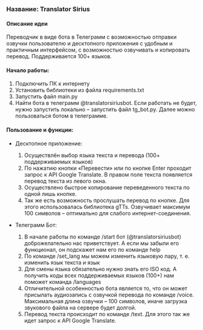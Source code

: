 ### Название: Translator Sirius
#### Описание идеи
Переводчик в виде бота в Телеграмм с возможностью отправки озвучки пользователю и десктопного приложения c удобным и практичным интерфейсом, с возможностью озвучивать и копировать перевод. Поддерживается 100+ языков.

#### Начало работы:
1. Подключить ПК к интернету
2. Установить библиотеки из файла requirements.txt
3. Запустить файл main.py
4. Найти бота в телеграмм @translatorsiriusbot. Если работать не будет, нужно запустить локально – запустить файл tg_bot.py. Далее можно пользоваться ботом в телеграмме.

#### Пользование и функции:
- Десктопное приложение:
    1) Осуществлён выбор языка текста и перевода (100+ поддерживаемых языков)
    2) По нажатию кнопки «Перевести» или по кнопке Enter проходит запрос к API Google Translate. В правом поле текста появляется перевод текста из левого окна.
    3) Осуществлено быстрое копирование переведенного текста по одной лишь кнопке.
    4) Так же есть возможность прослушать перевод по кнопке. Для этого использовалась библиотека gTTs. Озвучивает максимум 100 символов – оптимально для слабого интернет-соединения.

- Телеграмм Бот:
    1) В начале работы по команде /start бот (@translatorsiriusbot) доброжелательно нас приветствует. А если мы забыли его функционал, он подскажет нам его по команде help
    2) По команде /set_lang мы можем изменить языковую пару, т. е. изменить язык текста и язык
    3) Для смены языка обязательно нужно знать его ISO код. А получить коды всех поддерживаемых языков (100+) нам поможет команда /languages
    4) Отличительной особенностью бота является то, что он может присылать аудиозапись с озвучкой перевода по команде /voice. Максимальная длина озвучки – 100 символов, иначе загрузка звукового файла на сервере будет долгой.
    5) Перевод текста происходит по команде /text. Для этого так же идет запрос к API Google Translate.



